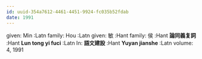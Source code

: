```yaml
---
id: uuid-354a7612-4461-4451-9924-fc035b52fdab
date: 1991
---
```


given: Min :Latn
family: Hou :Latn
given: 敏 :Hant
family: 侯 :Hant
**論同義复詞** :Hant
**Lun tong yi fuci** :Latn
In: 
**語文建設** :Hant
**Yuyan jianshe** :Latn
volume: 4, 1991